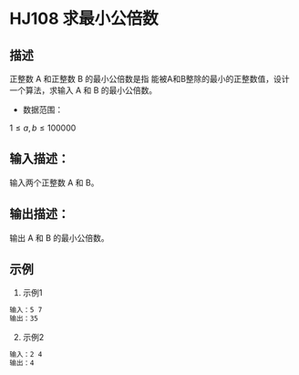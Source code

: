 # HJ108 求最小公倍数

## 描述

正整数 A 和正整数 B 的最小公倍数是指 能被A和B整除的最小的正整数值，设计一个算法，求输入 A 和 B 的最小公倍数。

* 数据范围：

$1 \leq a, b \leq 100000$

## 输入描述：

输入两个正整数 A 和 B。

## 输出描述：

输出 A 和 B 的最小公倍数。

## 示例

1. 示例1

```txt
输入：5 7
输出：35
```

2. 示例2

```txt
输入：2 4
输出：4
```
